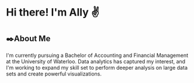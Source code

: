 # Hi there! I'm Ally ✌️
## ✒️About Me
I'm currently pursuing a Bachelor of Accounting and Financial Management at the University of Waterloo. Data analytics has captured my interest, and I'm working to expand my skill set to perform deeper analysis on large data sets and create powerful visualizations.

![<img src="(https://user-images.githubusercontent.com/120992462/208652939-2ec3807d-0482-4dd9-816f-0c5e69e24c97.png)" width="50"/>](https://user-images.githubusercontent.com/120992462/208652939-2ec3807d-0482-4dd9-816f-0c5e69e24c97.png)



<!--
**AllyBMa/AllyBMa** is a ✨ _special_ ✨ repository because its `README.md` (this file) appears on your GitHub profile.

Here are some ideas to get you started:

- 🔭 I’m currently working on ...
- 🌱 I’m currently learning ...
- 👯 I’m looking to collaborate on ...
- 🤔 I’m looking for help with ...
- 💬 Ask me about ...
- 📫 How to reach me: ...
- 😄 Pronouns: ...
- ⚡ Fun fact: ...
-->
